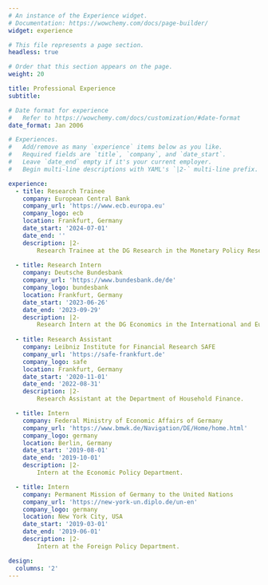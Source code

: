 ```yaml
---
# An instance of the Experience widget.
# Documentation: https://wowchemy.com/docs/page-builder/
widget: experience

# This file represents a page section.
headless: true

# Order that this section appears on the page.
weight: 20

title: Professional Experience
subtitle:

# Date format for experience
#   Refer to https://wowchemy.com/docs/customization/#date-format
date_format: Jan 2006

# Experiences.
#   Add/remove as many `experience` items below as you like.
#   Required fields are `title`, `company`, and `date_start`.
#   Leave `date_end` empty if it's your current employer.
#   Begin multi-line descriptions with YAML's `|2-` multi-line prefix.

experience:
  - title: Research Trainee
    company: European Central Bank 
    company_url: 'https://www.ecb.europa.eu'
    company_logo: ecb
    location: Frankfurt, Germany
    date_start: '2024-07-01'
    date_end: ''
    description: |2-
        Research Trainee at the DG Research in the Monetary Policy Research Division.
        
  - title: Research Intern
    company: Deutsche Bundesbank
    company_url: 'https://www.bundesbank.de/de'
    company_logo: bundesbank
    location: Frankfurt, Germany
    date_start: '2023-06-26'
    date_end: '2023-09-29'
    description: |2-
        Research Intern at the DG Economics in the International and Euro-Area Macroeconomic Analysis Division.
        
  - title: Research Assistant
    company: Leibniz Institute for Financial Research SAFE
    company_url: 'https://safe-frankfurt.de'
    company_logo: safe
    location: Frankfurt, Germany
    date_start: '2020-11-01'
    date_end: '2022-08-31'
    description: |2-
        Research Assistant at the Department of Household Finance.

  - title: Intern
    company: Federal Ministry of Economic Affairs of Germany
    company_url: 'https://www.bmwk.de/Navigation/DE/Home/home.html'
    company_logo: germany
    location: Berlin, Germany
    date_start: '2019-08-01'
    date_end: '2019-10-01'
    description: |2-
        Intern at the Economic Policy Department.

  - title: Intern
    company: Permanent Mission of Germany to the United Nations
    company_url: 'https://new-york-un.diplo.de/un-en'
    company_logo: germany
    location: New York City, USA
    date_start: '2019-03-01'
    date_end: '2019-06-01'
    description: |2-
        Intern at the Foreign Policy Department.

design:
  columns: '2'
---
```

